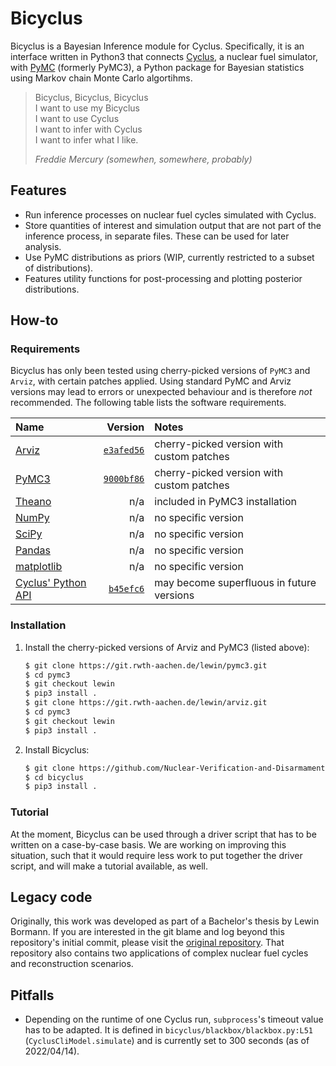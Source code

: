 # Bicyclus
Bicyclus is a Bayesian Inference module for Cyclus.
Specifically, it is an interface written in Python3 that connects
[Cyclus](https://fuelcycle.org/), a nuclear fuel simulator, with
[PyMC](https://docs.pymc.io/en/v3/) (formerly PyMC3), a Python package for
Bayesian statistics using Markov chain Monte Carlo algortihms.

> Bicyclus, Bicyclus, Bicyclus  
> I want to use my Bicyclus  
> I want to use Cyclus  
> I want to infer with Cyclus  
> I want to infer what I like.  
>
> _Freddie Mercury (somewhen, somewhere, probably)_

## Features
- Run inference processes on nuclear fuel cycles simulated with Cyclus.
- Store quantities of interest and simulation output that are not part of the
  inference process, in separate files.
  These can be used for later analysis.
- Use PyMC distributions as priors (WIP, currently restricted to a subset of
  distributions).
- Features utility functions for post-processing and plotting posterior
  distributions.

## How-to
### Requirements
Bicyclus has only been tested using cherry-picked versions of `PyMC3` and
`Arviz`, with certain patches applied.
Using standard PyMC and Arviz versions may lead to errors or unexpected
behaviour and is therefore *not* recommended.
The following table lists the software requirements.

| Name | Version | Notes |
|:-----|---:|:---|
| [Arviz](https://arviz-devs.github.io/arviz/index.html) | [`e3afed56`](https://git.rwth-aachen.de/lewin/arviz/-/tree/lewin) | cherry-picked version with custom patches |
| [PyMC3](https://docs.pymc.io/en/v3/) | [`9000bf86`](https://git.rwth-aachen.de/lewin/pymc3/-/tree/lewin) | cherry-picked version with custom patches |
| [Theano](https://github.com/Theano/Theano) | n/a | included in PyMC3 installation |
| [NumPy](https://numpy.org/doc/stable/index.html) | n/a | no specific version |
| [SciPy](https://docs.scipy.org/doc/scipy/index.html)| n/a | no specific version |
| [Pandas](https://pandas.pydata.org/)| n/a | no specific version |
| [matplotlib](https://matplotlib.org/)| n/a | no specific version |
| [Cyclus' Python API](https://fuelcycle.org/) | [`b45efc6`](https://github.com/maxschalz/cyclus/tree/b45efc6d988c5d30895b320ded235222ce5a2053) | may become superfluous in future versions |

### Installation
1. Install the cherry-picked versions of Arviz and PyMC3 (listed above):
   ```bash
   $ git clone https://git.rwth-aachen.de/lewin/pymc3.git
   $ cd pymc3
   $ git checkout lewin
   $ pip3 install .
   $ git clone https://git.rwth-aachen.de/lewin/arviz.git
   $ cd pymc3
   $ git checkout lewin
   $ pip3 install .
   ```
2. Install Bicyclus:
   ```bash
   $ git clone https://github.com/Nuclear-Verification-and-Disarmament/bicyclus.git
   $ cd bicyclus
   $ pip3 install .
   ```

### Tutorial
At the moment, Bicyclus can be used through a driver script that has to be
written on a case-by-case basis.
We are working on improving this situation, such that it would require less work
to put together the driver script, and will make a tutorial available, as well.

## Legacy code
Originally, this work was developed as part of a Bachelor's thesis by Lewin
Bormann.
If you are interested in the git blame and log beyond this repository's initial
commit, please visit the
[original repository](https://git.rwth-aachen.de/nvd/fuel-cycle/bayesian-cycle/).
That repository also contains two applications of complex nuclear fuel cycles
and reconstruction scenarios.

## Pitfalls
- Depending on the runtime of one Cyclus run, `subprocess`'s timeout value has
  to be adapted.
  It is defined in `bicyclus/blackbox/blackbox.py:L51`
  (`CyclusCliModel.simulate`) and is currently set to 300 seconds (as of 2022/04/14).
